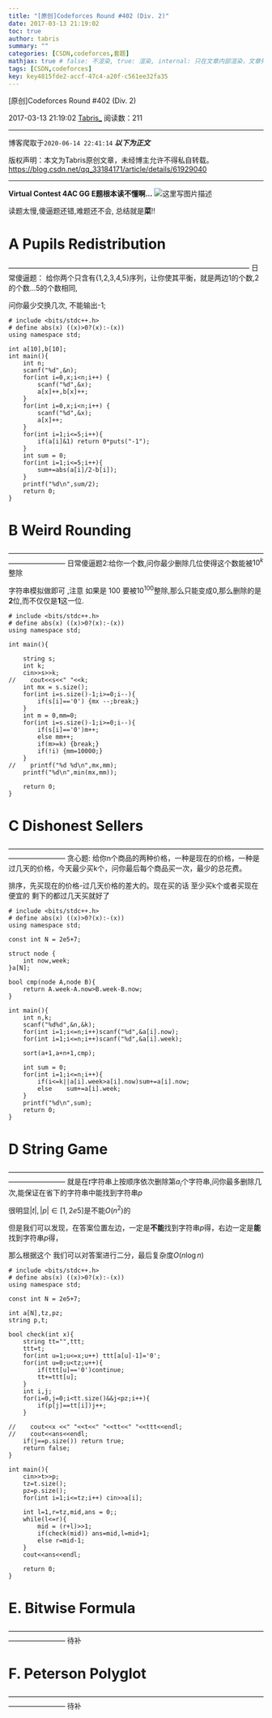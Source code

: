 ```yaml
---
title: "[原创]Codeforces Round #402 (Div. 2)"
date: 2017-03-13 21:19:02
toc: true
author: tabris
summary: ""
categories: [CSDN,codeforces,套题]
mathjax: true # false: 不渲染, true: 渲染, internal: 只在文章内部渲染，文章列表中不渲染
tags: [CSDN,codeforces]
key: key4815fde2-accf-47c4-a20f-c561ee32fa35
---
```


[原创]Codeforces Round #402 (Div. 2)

2017-03-13 21:19:02  [Tabris_](https://me.csdn.net/qq_33184171) 阅读数：211

---

博客爬取于`2020-06-14 22:41:14`
***以下为正文***

版权声明：本文为Tabris原创文章，未经博主允许不得私自转载。
https://blog.csdn.net/qq_33184171/article/details/61929040

<!-- more -->

---

**Virtual Contest  4AC GG   E题根本读不懂啊...**
![这里写图片描述](http://img.blog.csdn.net/20170313212118930?watermark/2/text/aHR0cDovL2Jsb2cuY3Nkbi5uZXQvcXFfMzMxODQxNzE=/font/5a6L5L2T/fontsize/400/fill/I0JBQkFCMA==/dissolve/70/gravity/SouthEast)

读题太慢,傻逼题还错,难题还不会,  总结就是**菜**!!

# A	Pupils Redistribution
——————————————————————————————————
日常傻逼题：
给你两个只含有{1,2,3,4,5}序列，让你使其平衡，就是两边1的个数,2的个数...5的个数相同,

问你最少交换几次, 不能输出-1;

```
# include <bits/stdc++.h>
# define abs(x) ((x)>0?(x):-(x))
using namespace std;

int a[10],b[10];
int main(){
    int n;
    scanf("%d",&n);
    for(int i=0,x;i<n;i++) {
        scanf("%d",&x);
        a[x]++,b[x]++;
    }
    for(int i=0,x;i<n;i++) {
        scanf("%d",&x);
        a[x]++;
    }
    for(int i=1;i<=5;i++){
        if(a[i]&1) return 0*puts("-1");
    }
    int sum = 0;
    for(int i=1;i<=5;i++){
        sum+=abs(a[i]/2-b[i]);
    }
    printf("%d\n",sum/2);
    return 0;
}
```
# B Weird Rounding
————————————————————————————————————————————
日常傻逼题2:给你一个数,问你最少删除几位使得这个数能被$10^k$整除

字符串模拟做即可 ,注意 如果是 100  要被$10^{100}$整除,那么只能变成0,那么删除的是**2**位,而不仅仅是**1**这一位.
```
# include <bits/stdc++.h>
# define abs(x) ((x)>0?(x):-(x))
using namespace std;

int main(){

    string s;
    int k;
    cin>>s>>k;
//    cout<<s<<" "<<k;
    int mx = s.size();
    for(int i=s.size()-1;i>=0;i--){
        if(s[i]=='0') {mx --;break;}
    }
    int m = 0,mm=0;
    for(int i=s.size()-1;i>=0;i--){
        if(s[i]=='0')m++;
        else mm++;
        if(m>=k) {break;}
        if(!i) {mm=10000;}
    }
//    printf("%d %d\n",mx,mm);
    printf("%d\n",min(mx,mm));

    return 0;
}
```


# C	Dishonest Sellers
————————————————————————————————————————————
贪心题:
给你n个商品的两种价格，一种是现在的价格，一种是过几天的价格，今天最少买k个，问你最后每个商品买一次，最少的总花费。

排序，先买现在的价格-过几天价格的差大的。现在买的话 至少买k个或者买现在便宜的 剩下的都过几天买就好了

```
# include <bits/stdc++.h>
# define abs(x) ((x)>0?(x):-(x))
using namespace std;

const int N = 2e5+7;

struct node {
    int now,week;
}a[N];

bool cmp(node A,node B){
    return A.week-A.now>B.week-B.now;
}

int main(){
    int n,k;
    scanf("%d%d",&n,&k);
    for(int i=1;i<=n;i++)scanf("%d",&a[i].now);
    for(int i=1;i<=n;i++)scanf("%d",&a[i].week);

    sort(a+1,a+n+1,cmp);

    int sum = 0;
    for(int i=1;i<=n;i++){
        if(i<=k||a[i].week>a[i].now)sum+=a[i].now;
        else    sum+=a[i].week;
    }
    printf("%d\n",sum);
    return 0;
}
```

# D	String Game
————————————————————————————————————————————
就是在$t$字符串上按顺序依次删除第$a_i$个字符串,问你最多删除几次,能保证在省下的字符串中能找到字符串$p$

很明显$|t|,|p|\in [1,2e5]$是不能$O(n^2)$的 

但是我们可以发现，在答案位置左边，一定是**不能**找到字符串$p$得，右边一定是**能**找到字符串$p$得，

那么根据这个 我们可以对答案进行二分，最后复杂度$O(n\log n)$
```
# include <bits/stdc++.h>
# define abs(x) ((x)>0?(x):-(x))
using namespace std;

const int N = 2e5+7;

int a[N],tz,pz;
string p,t;

bool check(int x){
    string tt="",ttt;
    ttt=t;
    for(int u=1;u<=x;u++) ttt[a[u]-1]='0';
    for(int u=0;u<tz;u++){
        if(ttt[u]=='0')continue;
        tt+=ttt[u];
    }
    int i,j;
    for(i=0,j=0;i<tt.size()&&j<pz;i++){
        if(p[j]==tt[i])j++;
    }

//    cout<<x <<" "<<t<<" "<<tt<<" "<<ttt<<endl;
//    cout<<ans<<endl;
    if(j==p.size()) return true;
    return false;
}

int main(){
    cin>>t>>p;
    tz=t.size();
    pz=p.size();
    for(int i=1;i<=tz;i++) cin>>a[i];

    int l=1,r=tz,mid,ans = 0;;
    while(l<=r){
        mid = (r+l)>>1;
        if(check(mid)) ans=mid,l=mid+1;
        else r=mid-1;
    }
    cout<<ans<<endl;

    return 0;
}
```

# E. Bitwise Formula
————————————————————————————————————————————
待补
# F. Peterson Polyglot
————————————————————————————————————————————
待补

